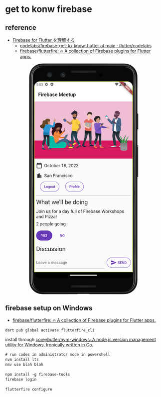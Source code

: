 # get to konw firebase

## reference

- [Firebase for Flutter を理解する](https://firebase.google.com/codelabs/firebase-get-to-know-flutter?hl=ja#0)
  - [codelabs/firebase-get-to-know-flutter at main · flutter/codelabs](https://github.com/flutter/codelabs/tree/main/firebase-get-to-know-flutter)
  - [firebase/flutterfire: 🔥 A collection of Firebase plugins for Flutter apps.](https://github.com/firebase/flutterfire)

<p align=center>
  <img src="/gtk_flutter/images/ss.png" alt=ss width=350 />
</p>

## firebase setup on Windows

- [firebase/flutterfire: 🔥 A collection of Firebase plugins for Flutter apps.](https://github.com/firebase/flutterfire)

```shell
dart pub global activate flutterfire_cli
```

install through [coreybutler/nvm-windows: A node.js version management utility for Windows. Ironically written in Go.](https://github.com/coreybutler/nvm-windows?tab=readme-ov-file)

```shell
# run codes in administrator mode in powershell
nvm install lts
nmv use blah blah

npm install -g firebase-tools
firebase login

flutterfire configure
```
